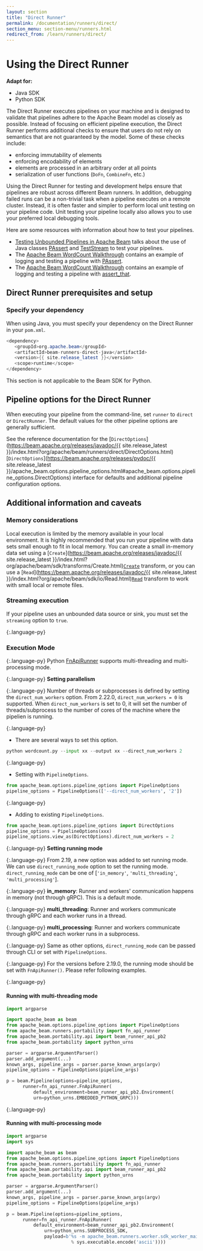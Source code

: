 ```yaml
---
layout: section
title: "Direct Runner"
permalink: /documentation/runners/direct/
section_menu: section-menu/runners.html
redirect_from: /learn/runners/direct/
---
```

<!--
Licensed under the Apache License, Version 2.0 (the "License");
you may not use this file except in compliance with the License.
You may obtain a copy of the License at

http://www.apache.org/licenses/LICENSE-2.0

Unless required by applicable law or agreed to in writing, software
distributed under the License is distributed on an "AS IS" BASIS,
WITHOUT WARRANTIES OR CONDITIONS OF ANY KIND, either express or implied.
See the License for the specific language governing permissions and
limitations under the License.
-->
# Using the Direct Runner

<nav class="language-switcher">
  <strong>Adapt for:</strong>
  <ul>
    <li data-type="language-java" class="active">Java SDK</li>
    <li data-type="language-py">Python SDK</li>
  </ul>
</nav>

The Direct Runner executes pipelines on your machine and is designed to validate that pipelines adhere to the Apache Beam model as closely as possible. Instead of focusing on efficient pipeline execution, the Direct Runner performs additional checks to ensure that users do not rely on semantics that are not guaranteed by the model. Some of these checks include:

* enforcing immutability of elements
* enforcing encodability of elements
* elements are processed in an arbitrary order at all points
* serialization of user functions (`DoFn`, `CombineFn`, etc.)

Using the Direct Runner for testing and development helps ensure that pipelines are robust across different Beam runners. In addition, debugging failed runs can be a non-trivial task when a pipeline executes on a remote cluster. Instead, it is often faster and simpler to perform local unit testing on your pipeline code. Unit testing your pipeline locally also allows you to use your preferred local debugging tools.

Here are some resources with information about how to test your pipelines.
<ul>
  <!-- Java specific links -->
  <li class="language-java"><a href="{{ site.baseurl }}/blog/2016/10/20/test-stream.html">Testing Unbounded Pipelines in Apache Beam</a> talks about the use of Java classes <a href="https://beam.apache.org/releases/javadoc/{{ site.release_latest }}/index.html?org/apache/beam/sdk/testing/PAssert.html">PAssert</a> and <a href="https://beam.apache.org/releases/javadoc/{{ site.release_latest }}/index.html?org/apache/beam/sdk/testing/TestStream.html">TestStream</a> to test your pipelines.</li>
  <li class="language-java">The <a href="{{ site.baseurl }}/get-started/wordcount-example/#testing-your-pipeline-with-asserts">Apache Beam WordCount Walkthrough</a> contains an example of logging and testing a pipeline with <a href="https://beam.apache.org/releases/javadoc/{{ site.release_latest }}/index.html?org/apache/beam/sdk/testing/PAssert.html">PAssert</a>.</li>

  <!-- Python specific links -->
  <li class="language-py">The <a href="{{ site.baseurl }}/get-started/wordcount-example/#testing-your-pipeline-with-asserts">Apache Beam WordCount Walkthrough</a> contains an example of logging and testing a pipeline with <a href="https://beam.apache.org/releases/pydoc/{{ site.release_latest }}/apache_beam.testing.util.html#apache_beam.testing.util.assert_that">assert_that</a>.</li>
</ul>

## Direct Runner prerequisites and setup

### Specify your dependency

<span class="language-java">When using Java, you must specify your dependency on the Direct Runner in your `pom.xml`.</span>
```java
<dependency>
   <groupId>org.apache.beam</groupId>
   <artifactId>beam-runners-direct-java</artifactId>
   <version>{{ site.release_latest }}</version>
   <scope>runtime</scope>
</dependency>
```

<span class="language-py">This section is not applicable to the Beam SDK for Python.</span>

## Pipeline options for the Direct Runner

When executing your pipeline from the command-line, set `runner` to `direct` or `DirectRunner`. The default values for the other pipeline options are generally sufficient.

See the reference documentation for the
<span class="language-java">[`DirectOptions`](https://beam.apache.org/releases/javadoc/{{ site.release_latest }}/index.html?org/apache/beam/runners/direct/DirectOptions.html)</span>
<span class="language-py">[`DirectOptions`](https://beam.apache.org/releases/pydoc/{{ site.release_latest }}/apache_beam.options.pipeline_options.html#apache_beam.options.pipeline_options.DirectOptions)</span>
interface for defaults and additional pipeline configuration options.

## Additional information and caveats

### Memory considerations

Local execution is limited by the memory available in your local environment. It is highly recommended that you run your pipeline with data sets small enough to fit in local memory. You can create a small in-memory data set using a <span class="language-java">[`Create`](https://beam.apache.org/releases/javadoc/{{ site.release_latest }}/index.html?org/apache/beam/sdk/transforms/Create.html)</span><span class="language-py">[`Create`](https://github.com/apache/beam/blob/master/sdks/python/apache_beam/transforms/core.py)</span> transform, or you can use a <span class="language-java">[`Read`](https://beam.apache.org/releases/javadoc/{{ site.release_latest }}/index.html?org/apache/beam/sdk/io/Read.html)</span><span class="language-py">[`Read`](https://github.com/apache/beam/blob/master/sdks/python/apache_beam/io/iobase.py)</span> transform to work with small local or remote files.

### Streaming execution

If your pipeline uses an unbounded data source or sink, you must set the `streaming` option to `true`.

{:.language-py}
### Execution Mode

{:.language-py}
Python [FnApiRunner](https://beam.apache.org/contribute/runner-guide/#the-fn-api) supports multi-threading and multi-processing mode.

{:.language-py}
<strong>Setting parallelism</strong>

{:.language-py}
Number of threads or subprocesses is defined by setting the `direct_num_workers` option. 
From 2.22.0, `direct_num_workers = 0` is supported. When `direct_num_workers` is set to 0, it will set the number of threads/subprocess to the number of cores of the machine where the pipelien is running.

{:.language-py}
* There are several ways to set this option.
```py
python wordcount.py --input xx --output xx --direct_num_workers 2
```

{:.language-py}
* Setting with `PipelineOptions`.
```py
from apache_beam.options.pipeline_options import PipelineOptions
pipeline_options = PipelineOptions(['--direct_num_workers', '2'])
```

{:.language-py}
* Adding to existing `PipelineOptions`.
```py
from apache_beam.options.pipeline_options import DirectOptions
pipeline_options = PipelineOptions(xxx)
pipeline_options.view_as(DirectOptions).direct_num_workers = 2
```

{:.language-py}
<strong>Setting running mode</strong>

{:.language-py}
From 2.19, a new option was added to set running mode. We can use `direct_running_mode` option to set the running mode.
`direct_running_mode` can be one of [`'in_memory'`, `'multi_threading'`, `'multi_processing'`].

{:.language-py}
<b>in_memory</b>: Runner and workers' communication happens in memory (not through gRPC). This is a default mode.

{:.language-py}
<b>multi_threading</b>: Runner and workers communicate through gRPC and each worker runs in a thread.

{:.language-py}
<b>multi_processing</b>: Runner and workers communicate through gRPC and each worker runs in a subprocess.

{:.language-py}
Same as other options, `direct_running_mode` can be passed through CLI or set with `PipelineOptions`.

{:.language-py}
For the versions before 2.19.0, the running mode should be set with `FnApiRunner()`. Please refer following examples.

{:.language-py}
#### Running with multi-threading mode</span>
```py
import argparse

import apache_beam as beam
from apache_beam.options.pipeline_options import PipelineOptions
from apache_beam.runners.portability import fn_api_runner
from apache_beam.portability.api import beam_runner_api_pb2
from apache_beam.portability import python_urns

parser = argparse.ArgumentParser()
parser.add_argument(...)
known_args, pipeline_args = parser.parse_known_args(argv)
pipeline_options = PipelineOptions(pipeline_args)

p = beam.Pipeline(options=pipeline_options,
      runner=fn_api_runner.FnApiRunner(
          default_environment=beam_runner_api_pb2.Environment(
          urn=python_urns.EMBEDDED_PYTHON_GRPC)))
```

{:.language-py}
#### Running with multi-processing mode</span>
```py
import argparse
import sys

import apache_beam as beam
from apache_beam.options.pipeline_options import PipelineOptions
from apache_beam.runners.portability import fn_api_runner
from apache_beam.portability.api import beam_runner_api_pb2
from apache_beam.portability import python_urns

parser = argparse.ArgumentParser()
parser.add_argument(...)
known_args, pipeline_args = parser.parse_known_args(argv)
pipeline_options = PipelineOptions(pipeline_args)

p = beam.Pipeline(options=pipeline_options,
      runner=fn_api_runner.FnApiRunner(
          default_environment=beam_runner_api_pb2.Environment(
              urn=python_urns.SUBPROCESS_SDK,
              payload=b'%s -m apache_beam.runners.worker.sdk_worker_main'
                        % sys.executable.encode('ascii'))))
```
